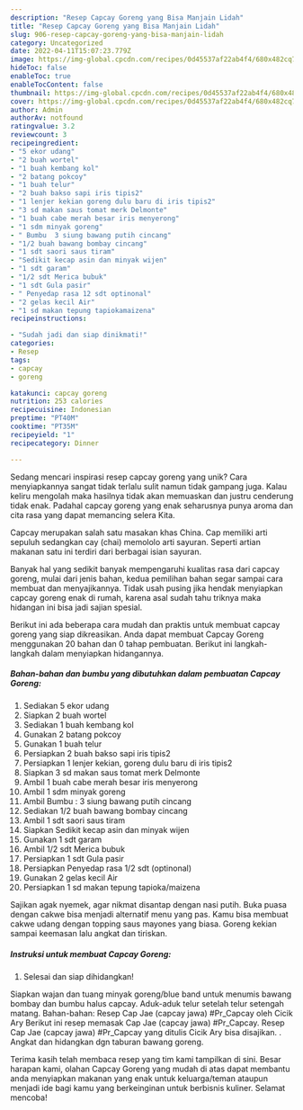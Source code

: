 ```yaml
---
description: "Resep Capcay Goreng yang Bisa Manjain Lidah"
title: "Resep Capcay Goreng yang Bisa Manjain Lidah"
slug: 906-resep-capcay-goreng-yang-bisa-manjain-lidah
category: Uncategorized
date: 2022-04-11T15:07:23.779Z
image: https://img-global.cpcdn.com/recipes/0d45537af22ab4f4/680x482cq70/capcay-goreng-foto-resep-utama.jpg
hideToc: false
enableToc: true
enableTocContent: false
thumbnail: https://img-global.cpcdn.com/recipes/0d45537af22ab4f4/680x482cq70/capcay-goreng-foto-resep-utama.jpg
cover: https://img-global.cpcdn.com/recipes/0d45537af22ab4f4/680x482cq70/capcay-goreng-foto-resep-utama.jpg
author: Admin
authorAv: notfound
ratingvalue: 3.2
reviewcount: 3
recipeingredient:
- "5 ekor udang"
- "2 buah wortel"
- "1 buah kembang kol"
- "2 batang pokcoy"
- "1 buah telur"
- "2 buah bakso sapi iris tipis2"
- "1 lenjer kekian goreng dulu baru di iris tipis2"
- "3 sd makan saus tomat merk Delmonte"
- "1 buah cabe merah besar iris menyerong"
- "1 sdm minyak goreng"
- " Bumbu  3 siung bawang putih cincang"
- "1/2 buah bawang bombay cincang"
- "1 sdt saori saus tiram"
- "Sedikit kecap asin dan minyak wijen"
- "1 sdt garam"
- "1/2 sdt Merica bubuk"
- "1 sdt Gula pasir"
- " Penyedap rasa 12 sdt optinonal"
- "2 gelas kecil Air"
- "1 sd makan tepung tapiokamaizena"
recipeinstructions:

- "Sudah jadi dan siap dinikmati!"
categories:
- Resep
tags:
- capcay
- goreng

katakunci: capcay goreng 
nutrition: 253 calories
recipecuisine: Indonesian
preptime: "PT40M"
cooktime: "PT35M"
recipeyield: "1"
recipecategory: Dinner

---
```





Sedang mencari inspirasi resep capcay goreng yang unik? Cara menyiapkannya sangat tidak terlalu sulit namun tidak gampang juga. Kalau keliru mengolah maka hasilnya tidak akan memuaskan dan justru cenderung tidak enak. Padahal capcay goreng yang enak seharusnya punya aroma dan cita rasa yang dapat memancing selera Kita.





Capcay merupakan salah satu masakan khas China. Cap memiliki arti sepuluh sedangkan cay (chai) memololo arti sayuran. Seperti artian makanan satu ini terdiri dari berbagai isian sayuran.

Banyak hal yang sedikit banyak mempengaruhi kualitas rasa dari capcay goreng, mulai dari jenis bahan, kedua pemilihan bahan segar sampai cara membuat dan menyajikannya. Tidak usah pusing jika hendak menyiapkan capcay goreng enak di rumah, karena asal sudah tahu triknya maka hidangan ini bisa jadi sajian spesial.






Berikut ini ada beberapa cara mudah dan praktis untuk membuat capcay goreng yang siap dikreasikan. Anda dapat membuat Capcay Goreng menggunakan 20 bahan dan 0 tahap pembuatan. Berikut ini langkah-langkah dalam menyiapkan hidangannya.

<!--inarticleads1-->

##### Bahan-bahan dan bumbu yang dibutuhkan dalam pembuatan Capcay Goreng:

1. Sediakan 5 ekor udang
1. Siapkan 2 buah wortel
1. Sediakan 1 buah kembang kol
1. Gunakan 2 batang pokcoy
1. Gunakan 1 buah telur
1. Persiapkan 2 buah bakso sapi iris tipis2
1. Persiapkan 1 lenjer kekian, goreng dulu baru di iris tipis2
1. Siapkan 3 sd makan saus tomat merk Delmonte
1. Ambil 1 buah cabe merah besar iris menyerong
1. Ambil 1 sdm minyak goreng
1. Ambil  Bumbu : 3 siung bawang putih cincang
1. Sediakan 1/2 buah bawang bombay cincang
1. Ambil 1 sdt saori saus tiram
1. Siapkan Sedikit kecap asin dan minyak wijen
1. Gunakan 1 sdt garam
1. Ambil 1/2 sdt Merica bubuk
1. Persiapkan 1 sdt Gula pasir
1. Persiapkan  Penyedap rasa 1/2 sdt (optinonal)
1. Gunakan 2 gelas kecil Air
1. Persiapkan 1 sd makan tepung tapioka/maizena


Sajikan agak nyemek, agar nikmat disantap dengan nasi putih. Buka puasa dengan cakwe bisa menjadi alternatif menu yang pas. Kamu bisa membuat cakwe udang dengan topping saus mayones yang biasa. Goreng kekian sampai keemasan lalu angkat dan tiriskan. 

<!--inarticleads2-->

##### Instruksi untuk membuat Capcay Goreng:


1. Selesai dan siap dihidangkan!

Siapkan wajan dan tuang minyak goreng/blue band untuk menumis bawang bombay dan bumbu halus capcay. Aduk-aduk telur setelah telur setengah matang. Bahan-bahan: Resep Cap Jae (capcay jawa) #Pr_Capcay oleh Cicik Ary Berikut ini resep memasak Cap Jae (capcay jawa) #Pr_Capcay. Resep Cap Jae (capcay jawa) #Pr_Capcay yang ditulis Cicik Ary bisa disajikan. . Angkat dan hidangkan dgn taburan bawang goreng. 

Terima kasih telah membaca resep yang tim kami tampilkan di sini. Besar harapan kami, olahan Capcay Goreng yang mudah di atas dapat membantu anda menyiapkan makanan yang enak untuk keluarga/teman ataupun menjadi ide bagi kamu yang berkeinginan untuk berbisnis kuliner. Selamat mencoba!
